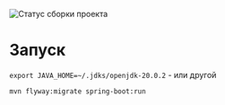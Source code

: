 ![Статус сборки проекта](https://github.com/github/docs/actions/workflows/main.yml/badge.svg)

Запуск
======

`export JAVA_HOME=~/.jdks/openjdk-20.0.2` - или другой

`mvn flyway:migrate spring-boot:run`
